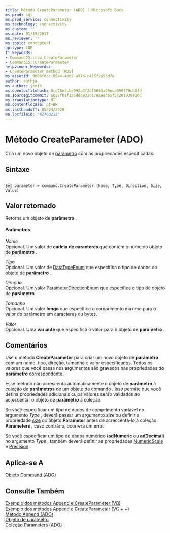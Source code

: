 ```yaml
---
title: Método CreateParameter (ADO) | Microsoft Docs
ms.prod: sql
ms.prod_service: connectivity
ms.technology: connectivity
ms.custom: ''
ms.date: 01/19/2017
ms.reviewer: ''
ms.topic: conceptual
apitype: COM
f1_keywords:
- Command15::raw_CreateParameter
- Command15::CreateParameter
helpviewer_keywords:
- CreateParameter method [RDS]
ms.assetid: 9666fdcc-0544-4ed7-a97b-c415f2a56d7e
author: rothja
ms.author: jroth
ms.openlocfilehash: 6cd78e3cbe992a3f2df5046a26eca990479cb3fd
ms.sourcegitcommit: 6037fb1f1a5ddd933017029eda5f5c281939100c
ms.translationtype: MT
ms.contentlocale: pt-BR
ms.lasthandoff: 05/04/2020
ms.locfileid: "82760212"
---
```

# <a name="createparameter-method-ado"></a>Método CreateParameter (ADO)
Cria um novo objeto de [parâmetro](../../../ado/reference/ado-api/parameter-object.md) com as propriedades especificadas.  
  
## <a name="syntax"></a>Sintaxe  
  
```  
  
Set parameter = command.CreateParameter (Name, Type, Direction, Size, Value)  
```  
  
## <a name="return-value"></a>Valor retornado  
 Retorna um objeto de **parâmetro** .  
  
#### <a name="parameters"></a>Parâmetros  
 *Nome*  
 Opcional. Um valor de **cadeia de caracteres** que contém o nome do objeto de **parâmetro** .  
  
 *Tipo*  
 Opcional. Um valor de [DataTypeEnum](../../../ado/reference/ado-api/datatypeenum.md) que especifica o tipo de dados do objeto de **parâmetro** .  
  
 *Direção*  
 Opcional. Um valor [ParameterDirectionEnum](../../../ado/reference/ado-api/parameterdirectionenum.md) que especifica o tipo de objeto de **parâmetro** .  
  
 *Tamanho*  
 Opcional. Um valor **longo** que especifica o comprimento máximo para o valor do parâmetro em caracteres ou bytes.  
  
 *Valor*  
 Opcional. Uma **variante** que especifica o valor para o objeto de **parâmetro** .  
  
## <a name="remarks"></a>Comentários  
 Use o método **CreateParameter** para criar um novo objeto de **parâmetro** com um nome, tipo, direção, tamanho e valor especificados. Todos os valores que você passa nos argumentos são gravados nas propriedades do **parâmetro** correspondente.  
  
 Esse método não acrescenta automaticamente o objeto de **parâmetro** à coleção de **parâmetros** de um objeto de [comando](../../../ado/reference/ado-api/command-object-ado.md) . Isso permite que você defina propriedades adicionais cujos valores serão validados ao acrescentar o objeto de **parâmetro** à coleção.  
  
 Se você especificar um tipo de dados de comprimento variável no argumento *Type* , deverá passar um argumento *size* ou definir a propriedade [size](../../../ado/reference/ado-api/size-property-ado-parameter.md) do objeto **Parameter** antes de acrescentá-lo à coleção **Parameters** ; caso contrário, ocorrerá um erro.  
  
 Se você especificar um tipo de dados numérico (**adNumeric** ou **adDecimal**) no argumento *Type* , também deverá definir as propriedades [NumericScale](../../../ado/reference/ado-api/numericscale-property-ado.md) e [Precision](../../../ado/reference/ado-api/precision-property-ado.md) .  
  
## <a name="applies-to"></a>Aplica-se A  
 [Objeto Command (ADO)](../../../ado/reference/ado-api/command-object-ado.md)  
  
## <a name="see-also"></a>Consulte Também  
 [Exemplo dos métodos Append e CreateParameter (VB)](../../../ado/reference/ado-api/append-and-createparameter-methods-example-vb.md)   
 [Exemplo dos métodos Append e CreateParameter (VC + +)](../../../ado/reference/ado-api/append-and-createparameter-methods-example-vc.md)   
 [Método Append (ADO)](../../../ado/reference/ado-api/append-method-ado.md)   
 [Objeto de parâmetro](../../../ado/reference/ado-api/parameter-object.md)   
 [Coleção Parameters (ADO)](../../../ado/reference/ado-api/parameters-collection-ado.md)
